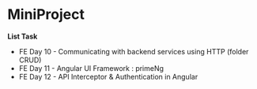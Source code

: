 # MiniProject

<b>List Task</b>

- FE Day 10 - Communicating with backend services using HTTP (folder CRUD)
- FE Day 11 - Angular UI Framework : primeNg
- FE Day 12 - API Interceptor & Authentication in Angular
